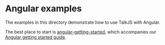 # Angular examples

The examples in this directory demonstrate how to use TalkJS with Angular.

The best place to start is [angular-getting-started](./angular-getting-started/), which accompanies our [Angular getting started guide](https://talkjs.com/docs/Getting_Started/Frameworks/Angular/).
